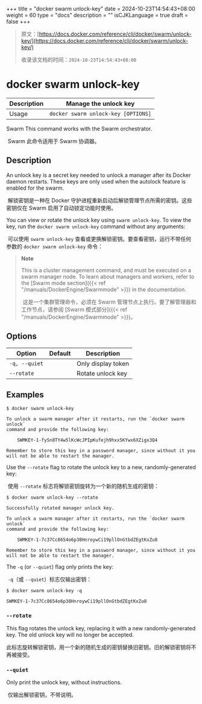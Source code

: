 +++
title = "docker swarm unlock-key"
date = 2024-10-23T14:54:43+08:00
weight = 60
type = "docs"
description = ""
isCJKLanguage = true
draft = false
+++

> 原文：[https://docs.docker.com/reference/cli/docker/swarm/unlock-key/](https://docs.docker.com/reference/cli/docker/swarm/unlock-key/)
>
> 收录该文档的时间：`2024-10-23T14:54:43+08:00`

# docker swarm unlock-key

| Description | Manage the unlock key               |
| :---------- | ----------------------------------- |
| Usage       | `docker swarm unlock-key [OPTIONS]` |

Swarm This command works with the Swarm orchestrator.

​	Swarm 此命令适用于 Swarm 协调器。

## Description

An unlock key is a secret key needed to unlock a manager after its Docker daemon restarts. These keys are only used when the autolock feature is enabled for the swarm.

​	解锁密钥是一种在 Docker 守护进程重新启动后解锁管理节点所需的密钥。这些密钥仅在 Swarm 启用了自动锁定功能时使用。

You can view or rotate the unlock key using `swarm unlock-key`. To view the key, run the `docker swarm unlock-key` command without any arguments:

​	可以使用 `swarm unlock-key` 查看或更换解锁密钥。要查看密钥，运行不带任何参数的 `docker swarm unlock-key` 命令：

> **Note**
>
> This is a cluster management command, and must be executed on a swarm manager node. To learn about managers and workers, refer to the [Swarm mode section]({{< ref "/manuals/DockerEngine/Swarmmode" >}}) in the documentation.
>
> ​	这是一个集群管理命令，必须在 Swarm 管理节点上执行。要了解管理器和工作节点，请参阅 [Swarm 模式部分]({{< ref "/manuals/DockerEngine/Swarmmode" >}})。

## Options

| Option        | Default | Description        |
| ------------- | ------- | ------------------ |
| `-q, --quiet` |         | Only display token |
| `--rotate`    |         | Rotate unlock key  |

## Examples



```console
$ docker swarm unlock-key

To unlock a swarm manager after it restarts, run the `docker swarm unlock`
command and provide the following key:

    SWMKEY-1-fySn8TY4w5lKcWcJPIpKufejh9hxx5KYwx6XZigx3Q4

Remember to store this key in a password manager, since without it you
will not be able to restart the manager.
```

Use the `--rotate` flag to rotate the unlock key to a new, randomly-generated key:

​	使用 `--rotate` 标志将解锁密钥旋转为一个新的随机生成的密钥：

```console
$ docker swarm unlock-key --rotate

Successfully rotated manager unlock key.

To unlock a swarm manager after it restarts, run the `docker swarm unlock`
command and provide the following key:

    SWMKEY-1-7c37Cc8654o6p38HnroywCi19pllOnGtbdZEgtKxZu8

Remember to store this key in a password manager, since without it you
will not be able to restart the manager.
```

The `-q` (or `--quiet`) flag only prints the key:

​	`-q`（或 `--quiet`）标志仅输出密钥：

```console
$ docker swarm unlock-key -q

SWMKEY-1-7c37Cc8654o6p38HnroywCi19pllOnGtbdZEgtKxZu8
```

### `--rotate`

This flag rotates the unlock key, replacing it with a new randomly-generated key. The old unlock key will no longer be accepted.

​	此标志旋转解锁密钥，用一个新的随机生成的密钥替换旧密钥。旧的解锁密钥将不再被接受。

### `--quiet`

Only print the unlock key, without instructions.

​	仅输出解锁密钥，不带说明。
